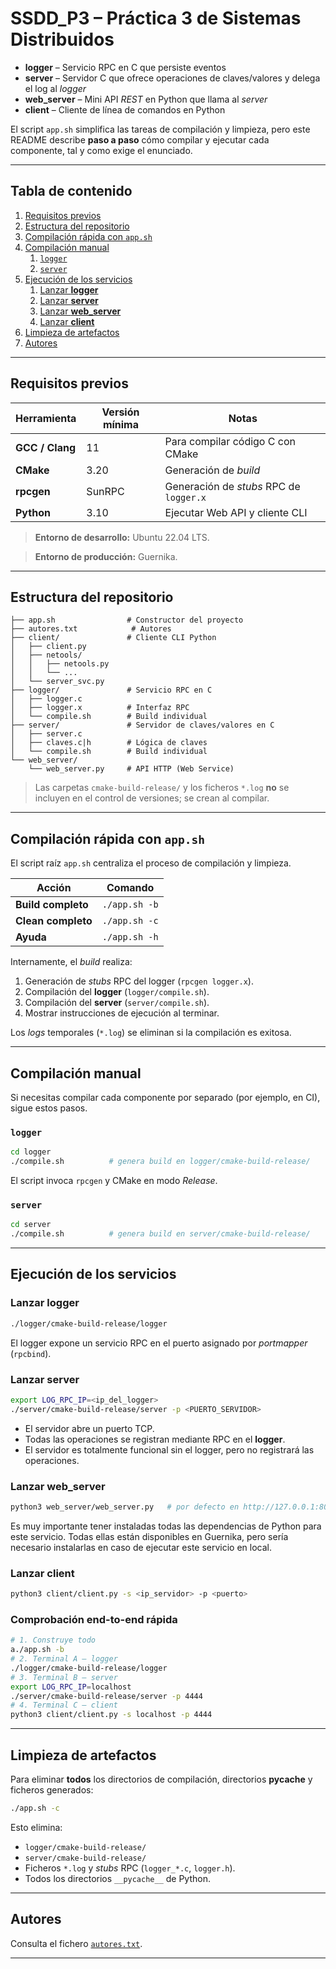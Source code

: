 # SSDD_P3 – Práctica 3 de Sistemas Distribuidos

* **logger**   – Servicio RPC en C que persiste eventos
* **server**   – Servidor C que ofrece operaciones de claves/valores y delega el log al *logger*
* **web_server** – Mini API *REST* en Python que llama al *server*
* **client**   – Cliente de línea de comandos en Python

El script `app.sh` simplifica las tareas de compilación y limpieza, pero este README describe **paso a paso** cómo compilar y ejecutar cada componente, tal y como exige el enunciado.

---

## Tabla de contenido

1. [Requisitos previos](#requisitos-previos)
2. [Estructura del repositorio](#estructura-del-repositorio)
3. [Compilación rápida con `app.sh`](#compilación-rápida-con-appsh)
4. [Compilación manual](#compilación-manual)
    1. [`logger`](#logger)
    2. [`server`](#server)
5. [Ejecución de los servicios](#ejecución-de-los-servicios)
    1. [Lanzar **logger**](#lanzar-logger)
    2. [Lanzar **server**](#lanzar-server)
    3. [Lanzar **web_server**](#lanzar-web_server)
    4. [Lanzar **client**](#lanzar-client)
6. [Limpieza de artefactos](#limpieza-de-artefactos)
7. [Autores](#autores)

---

## Requisitos previos

| Herramienta | Versión mínima | Notas |
|-------------|----------------|-------|
| **GCC / Clang** | 11 | Para compilar código C con CMake |
| **CMake**  | 3.20 | Generación de *build* |
| **rpcgen** | SunRPC | Generación de *stubs* RPC de `logger.x` |
| **Python** | 3.10 | Ejecutar Web API y cliente CLI |

> **Entorno de desarrollo:** Ubuntu 22.04 LTS.

> **Entorno de producción:** Guernika.


---

## Estructura del repositorio

```text
├── app.sh                # Constructor del proyecto
├── autores.txt            # Autores
├── client/               # Cliente CLI Python
│   ├── client.py
│   ├── netools/
│   │   ├── netools.py
│   │   └── ...
│   └── server_svc.py
├── logger/               # Servicio RPC en C
│   ├── logger.c
│   ├── logger.x          # Interfaz RPC
│   └── compile.sh        # Build individual
├── server/               # Servidor de claves/valores en C
│   ├── server.c
│   ├── claves.c|h        # Lógica de claves
│   └── compile.sh        # Build individual
└── web_server/
    └── web_server.py     # API HTTP (Web Service)
```

> Las carpetas `cmake-build-release/` y los ficheros `*.log` **no** se incluyen en el control de versiones; se crean al compilar.

---

## Compilación rápida con `app.sh`

El script raíz `app.sh` centraliza el proceso de compilación y limpieza.

| Acción | Comando       |
|--------|---------------|
| **Build completo** | `./app.sh -b` |
| **Clean completo** | `./app.sh -c` |
| **Ayuda** | `./app.sh -h` |

Internamente, el *build* realiza:

1. Generación de *stubs* RPC del logger (`rpcgen logger.x`).
2. Compilación del **logger** (`logger/compile.sh`).
3. Compilación del **server** (`server/compile.sh`).
4. Mostrar instrucciones de ejecución al terminar.

Los *logs* temporales (`*.log`) se eliminan si la compilación es exitosa.

---

## Compilación manual

Si necesitas compilar cada componente por separado (por ejemplo, en CI), sigue estos pasos.

### `logger`

```bash
cd logger
./compile.sh          # genera build en logger/cmake-build-release/
```

El script invoca `rpcgen` y CMake en modo *Release*.

### `server`

```bash
cd server
./compile.sh          # genera build en server/cmake-build-release/
```

---

## Ejecución de los servicios

### Lanzar **logger**

```bash
./logger/cmake-build-release/logger
```

El logger expone un servicio RPC en el puerto asignado por *portmapper* (`rpcbind`).

### Lanzar **server**

```bash
export LOG_RPC_IP=<ip_del_logger>
./server/cmake-build-release/server -p <PUERTO_SERVIDOR>
```

* El servidor abre un puerto TCP.
* Todas las operaciones se registran mediante RPC en el **logger**.
* El servidor es totalmente funcional sin el logger, pero no registrará las operaciones.

### Lanzar **web_server**

```bash
python3 web_server/web_server.py   # por defecto en http://127.0.0.1:8000
```

Es muy importante tener instaladas todas las dependencias de Python para este servicio.
Todas ellas están disponibles en Guernika, pero sería necesario instalarlas en caso de ejecutar
este servicio en local.

### Lanzar **client**

```bash
python3 client/client.py -s <ip_servidor> -p <puerto>
```

### Comprobación end-to-end rápida

```bash
# 1. Construye todo
a./app.sh -b
# 2. Terminal A – logger
./logger/cmake-build-release/logger
# 3. Terminal B – server
export LOG_RPC_IP=localhost
./server/cmake-build-release/server -p 4444
# 4. Terminal C – client
python3 client/client.py -s localhost -p 4444
```

---

## Limpieza de artefactos

Para eliminar **todos** los directorios de compilación, directorios __pycache__ y ficheros generados:

```bash
./app.sh -c
```

Esto elimina:

* `logger/cmake-build-release/`
* `server/cmake-build-release/`
* Ficheros `*.log` y *stubs* RPC (`logger_*.c`, `logger.h`).
* Todos los directorios `__pycache__` de Python.

---

## Autores

Consulta el fichero [`autores.txt`](./autores.txt).

---

